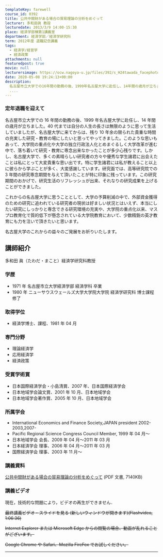 ```yaml
---
templateKey: farewell
course_id: 0392
title: 公共中間財がある場合の貿易理論の分析をめぐって
lecturer: 多和田眞 教授
lecturedate: 2013/3/9 14:00-15:30
place: 経済学部棟第1講義室
department: 経済学部／経済学研究科
term: 2012年度 退職記念講義
tags:
  - 経済学/経営学
  - 経済政策
attachments: null
featuredpost: true
movie: null
lecturersimage: https://ocw.nagoya-u.jp/files/392/s_H24tawada_facephoto.jpg
date: 2020-05-08 19:24:13+00:00
description:
  名古屋市立大学での16年間の勤務の後、1999年名古屋大学に赴任し、14年間の歳月が立ちました。40代までは自分の人生の長さは無限のように思って生活していましたが、名古屋大学に来てからは、残り10年余の限られた貴重な時間の充実した研究・教育の場にしたいと思ってやってきました。このような思いもあって、大学院の重点化や大学の独立行政法人化とめまぐるしく大学改革が進む中で、落ち着いて研究・教育に専念
  ....
---
```


### 定年退職を迎えて

名古屋市立大学での 16 年間の勤務の後、1999 年名古屋大学に赴任し、14 年間の歳月が立ちました。40 代までは自分の人生の長さは無限のように思って生活していましたが、名古屋大学に来てからは、残り 10 年余の限られた貴重な時間の充実した研究・教育の場にしたいと思ってやってきました。このような思いもあって、大学院の重点化や大学の独立行政法人化とめまぐるしく大学改革が進む中で、落ち着いて研究・教育に専念出来なかったことが多少心残りです。しかし、名古屋大学で、多くの素晴らしい研究者の方々や優秀な学生諸君に出会えたことは私にとって大変貴重な思い出です。特に学生諸君には私が教えること以上に彼らから学ぶことが多く、大変感謝しています。研究面では、高等研究院での 3 年間の研究専念期間を与えて頂いたことが特に印象に残っています。この研究期間のおかげで、研究生活のリフレッシュが出来、それなりの研究成果を上げることができました。

これからの名古屋大学に思うこととして、大学の予算削減の中で、外部資金獲得のための研究に追われている研究者の現状は好ましい状況とはいえず、本当にしたい研究にしっかりと専念できる研究環境の充実や、大学院の重点化以来、マスプロ教育化で質的低下が懸念されている大学院教育において、少数精鋭の英才教育にも力を注いで頂きたいと思います。

名古屋大学のこれからの益々のご発展をお祈りいたします。

## 講師紹介

多和田 眞（たわだ・まこと）経済学研究科教授

### 学歴

- 1971 年 名古屋市立大学経済学部 経済学科 卒業
- 1980 年 ニューサウスウェールズ大学大学院大学院 経済学研究科 博士課程 修了

### 取得学位

- 経済学博士、課程、1981 年 04 月

### 専門分野

- 理論経済学
- 応用経済学
- 経済政策

### 受賞学術賞

- 日本国際経済学会・小島清賞、2007 年、日本国際経済学会
- 日本地域学会論文賞、2001 年 10 月、日本地域学会
- 日本地域学会著作賞、2005 年 10 月、日本地域学会

### 所属学会

- International Economics and Finance Society,JAPAN president 2002-2003,2007-
- Pacific Regional Science Congress Council Member, 1999 年 04 月〜
- 日本地域学会 会長、2009 年 04 月〜2011 年 03 月
- 日本経済学会 理事、2006 年 04 月〜2011 年 03 月
- 国際経済学会 理事、2003 年 11 月〜

### 講義資料

[公共中間財がある場合の貿易理論の分析をめぐって](https://ocw.nagoya-u.jp/files/392/H24tawadaLL_revision_materials.pdf) (PDF 文書, 7140KB)

### 講義ビデオ

現在，技術的な問題により，ビデオの再生ができません．

<s>
<!--- [最終講義ビデオ・スライドを見る ](http://ocw.nagoya-u.jp/resource/2012_lastlecture_tawada/#index=1) (新しいウィンドウが開きます)(Flashvideo, 1:06:36) -->
最終講義ビデオ・スライドを見る  (新しいウィンドウが開きます)(Flashvideo, 1:06:36)

Internet Explorer または Microsoft Edge からの閲覧の場合、動画が乱れることがございます。

Google Chrome や Safari、Mozilla FireFox でお試しください。

---
